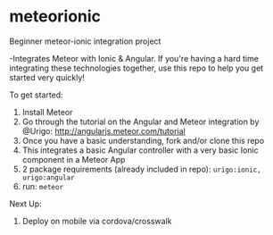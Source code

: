 # meteorionic
Beginner meteor-ionic integration project

-Integrates Meteor with Ionic & Angular. If you're having a hard time integrating these technologies together, use this repo to help you get started very quickly!

To get started:

1. Install Meteor 
2. Go through the tutorial on the Angular and Meteor integration by @Urigo: http://angularjs.meteor.com/tutorial
3. Once you have a basic understanding, fork and/or clone this repo
4. This integrates a basic Angular controller with a very basic Ionic component in a Meteor App
5. 2 package requirements (already included in repo): ```urigo:ionic, urigo:angular```
6. run: ```meteor```

Next Up:

1. Deploy on mobile via cordova/crosswalk
